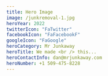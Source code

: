 ```yaml
---
title: Hero Image
image: /junkremoval-1.jpg
heroYear: 2022
twitterIcon: "FaTwitter"
facebookIcon: "FaFacebookF"
googleIcon: "FaGoogle"
heroCategory: Mr Junkaway
heroTitle: We made <br /> this...
heroContactInfo: dan@mrjunkaway.com
heroNumber: +1 509-475-8228
---
```

